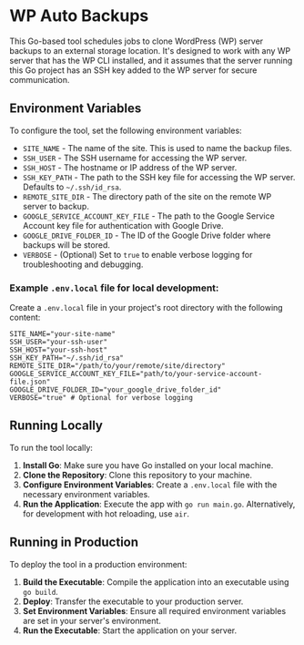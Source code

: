 # WP Auto Backups

This Go-based tool schedules jobs to clone WordPress (WP) server backups to an external storage location. It's designed to work with any WP server that has the WP CLI installed, and it assumes that the server running this Go project has an SSH key added to the WP server for secure communication.

## Environment Variables

To configure the tool, set the following environment variables:

- `SITE_NAME` - The name of the site. This is used to name the backup files.
- `SSH_USER` - The SSH username for accessing the WP server.
- `SSH_HOST` - The hostname or IP address of the WP server.
- `SSH_KEY_PATH` - The path to the SSH key file for accessing the WP server. Defaults to `~/.ssh/id_rsa`.
- `REMOTE_SITE_DIR` - The directory path of the site on the remote WP server to backup.
- `GOOGLE_SERVICE_ACCOUNT_KEY_FILE` - The path to the Google Service Account key file for authentication with Google Drive.
- `GOOGLE_DRIVE_FOLDER_ID` - The ID of the Google Drive folder where backups will be stored.
- `VERBOSE` - (Optional) Set to `true` to enable verbose logging for troubleshooting and debugging.

### Example `.env.local` file for local development:

Create a `.env.local` file in your project's root directory with the following content:

```
SITE_NAME="your-site-name"
SSH_USER="your-ssh-user"
SSH_HOST="your-ssh-host"
SSH_KEY_PATH="~/.ssh/id_rsa"
REMOTE_SITE_DIR="/path/to/your/remote/site/directory"
GOOGLE_SERVICE_ACCOUNT_KEY_FILE="path/to/your-service-account-file.json"
GOOGLE_DRIVE_FOLDER_ID="your_google_drive_folder_id"
VERBOSE="true" # Optional for verbose logging
```

## Running Locally

To run the tool locally:

1. **Install Go**: Make sure you have Go installed on your local machine.
2. **Clone the Repository**: Clone this repository to your machine.
3. **Configure Environment Variables**: Create a `.env.local` file with the necessary environment variables.
4. **Run the Application**: Execute the app with `go run main.go`. Alternatively, for development with hot reloading, use `air`.

## Running in Production

To deploy the tool in a production environment:

1. **Build the Executable**: Compile the application into an executable using `go build`.
2. **Deploy**: Transfer the executable to your production server.
3. **Set Environment Variables**: Ensure all required environment variables are set in your server's environment.
4. **Run the Executable**: Start the application on your server.
